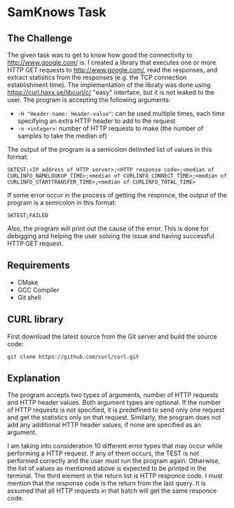 # SamKnows Task

## The Challenge
The given task was to get to know how good the connectivity to http://www.google.com/ is. I created a library that executes one or more HTTP GET requests to http://www.google.com/, read the responses, and extract statistics from the responses (e.g. the TCP connection establishment time).  The implementation of the libraty was done using https://curl.haxx.se/libcurl/c/ "easy" interface, but it is not leaked to the user.
The program is accepting the following arguments:
* `-H "Header-name: Header-value"`: can be used multiple times, each time specifying an extra HTTP header to add to the request
* `-n <integer>`: number of HTTP requests to make  (the number of samples to take the median of)

The output of the program is a semicolon delimited list of values in this format:

    SKTEST;<IP address of HTTP server>;<HTTP response code>;<median of CURLINFO_NAMELOOKUP_TIME>;<median of CURLINFO_CONNECT_TIME>;<median of CURLINFO_STARTTRANSFER_TIME>;<median of CURLINFO_TOTAL_TIME>
    
If some error occur in the process of getting the responce, the output of the program is a semicolon in this format:

    SKTEST;FAILED
    
Also, the program will print out the cause of the error. This is done for debigging and helping the user solving the issue and having successful HTTP GET request.

## Requirements 

* CMake
* GCC Compiler
* Git shell

## CURL library

First download the latest source from the Git server and build the source code:

    git clone https://github.com/curl/curl.git
    
    
## Explanation
The program accepts two types of arguments, number of HTTP requests and HTTP header values.
Both argument types are optional. If the number of HTTP requests is not specified, it is predefined to send only one request and get the statistics only on that request.
Similarly, the program does not add any additional HTTP header values, if none are specified as an argument. 

I am taking into consideration 10 different error types that may occur while performing a HTTP request. If any of them occurs, the TEST is not performed correctly and the user must run the program again. Otherwise, the list of values as mentioned above is expected to be printed in the terminal. 
The third element in the return list is HTTP responce code. I must mention that the response code is the return from the last query. It is assumed that all HTTP requests in that batch will get the same responce code.
